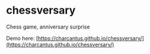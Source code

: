 # chessversary
Chess game, anniversary surprise

Demo here:
[https://charcantus.github.io/chessversary/](https://charcantus.github.io/chessversary/)
